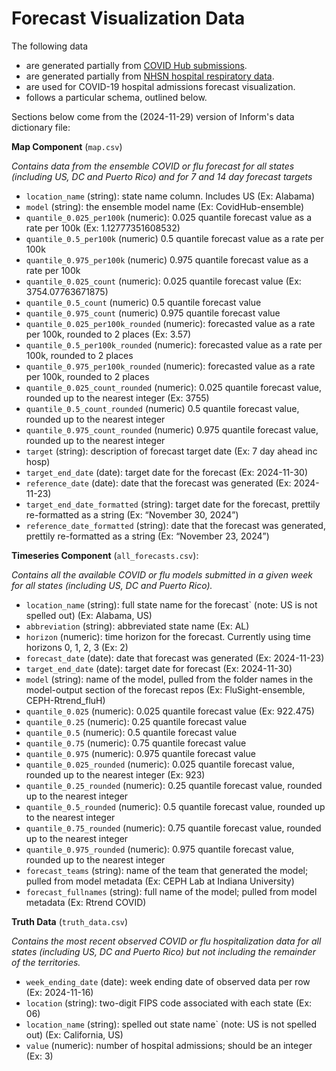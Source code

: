 # Forecast Visualization Data

The following data

* are generated partially from [COVID Hub submissions](https://github.com/CDCgov/covid19-forecast-hub/tree/fc5fbf60d1212368dc5197c32e06b043e751c086/model-output).
* are generated partially from [NHSN hospital respiratory data](https://www.cdc.gov/nhsn/psc/hospital-respiratory-reporting.html).
* are used for COVID-19 hospital admissions forecast visualization.
* follows a particular schema, outlined below.

Sections below come from the (2024-11-29) version of Inform's data dictionary file:

__Map Component__ (`map.csv`)

_Contains data from the ensemble COVID or flu forecast for all states (including US, DC and Puerto Rico) and for 7 and 14 day forecast targets_


* `location_name` (string): state name column. Includes US (Ex: Alabama)
* `model` (string): the ensemble model name (Ex: CovidHub-ensemble)
* `quantile_0.025_per100k` (numeric): 0.025 quantile forecast value as a rate per 100k (Ex: 1.12777351608532)
* `quantile_0.5_per100k` (numeric) 0.5 quantile forecast value as a rate per 100k
* `quantile_0.975_per100k` (numeric) 0.975 quantile forecast value as a rate per 100k
* `quantile_0.025_count` (numeric): 0.025 quantile forecast value (Ex: 3754.07763671875)
* `quantile_0.5_count` (numeric) 0.5 quantile forecast value
* `quantile_0.975_count` (numeric) 0.975 quantile forecast value
* `quantile_0.025_per100k_rounded` (numeric): forecasted value as a rate per 100k, rounded to 2 places (Ex: 3.57)
* `quantile_0.5_per100k_rounded` (numeric): forecasted value as a rate per 100k, rounded to 2 places
* `quantile_0.975_per100k_rounded` (numeric): forecasted value as a rate per 100k, rounded to 2 places
* `quantile_0.025_count_rounded` (numeric): 0.025 quantile forecast value, rounded up to the nearest integer (Ex: 3755)
* `quantile_0.5_count_rounded` (numeric) 0.5 quantile forecast value, rounded up to the nearest integer
* `quantile_0.975_count_rounded` (numeric) 0.975 quantile forecast value, rounded up to the nearest integer
* `target` (string): description of forecast target date (Ex: 7 day ahead inc hosp)
* `target_end_date` (date): target date for the forecast (Ex: 2024-11-30)
* `reference_date` (date): date that the forecast was generated (Ex: 2024-11-23)
* `target_end_date_formatted` (string): target date for the forecast, prettily re-formatted as a string (Ex: “November 30, 2024”)
* `reference_date_formatted` (string): date that the forecast was generated, prettily re-formatted as a string (Ex: “November 23, 2024”)

__Timeseries Component__ (`all_forecasts.csv`):

_Contains all the available COVID or flu models submitted in a given week for all states (including US, DC and Puerto Rico)._

* `location_name` (string): full state name for the forecast` (note: US is not spelled out) (Ex: Alabama, US)
* `abbreviation` (string): abbreviated state name (Ex: AL)
* `horizon` (numeric): time horizon for the forecast. Currently using time horizons 0, 1, 2, 3 (Ex: 2)
* `forecast_date` (date): date that forecast was generated (Ex: 2024-11-23)
* `target_end_date` (date): target date for forecast (Ex: 2024-11-30)
* `model` (string): name of the model, pulled from the folder names in the model-output section of the forecast repos (Ex: FluSight-ensemble, CEPH-Rtrend_fluH)
* `quantile_0.025` (numeric): 0.025 quantile forecast value (Ex: 922.475)
* `quantile_0.25` (numeric): 0.25 quantile forecast value
* `quantile_0.5` (numeric): 0.5 quantile forecast value
* `quantile_0.75` (numeric): 0.75 quantile forecast value
* `quantile_0.975` (numeric): 0.975 quantile forecast value
* `quantile_0.025_rounded` (numeric): 0.025 quantile forecast value, rounded up to the nearest integer (Ex: 923)
* `quantile_0.25_rounded` (numeric): 0.25 quantile forecast value, rounded up to the nearest integer
* `quantile_0.5_rounded` (numeric): 0.5 quantile forecast value, rounded up to the nearest integer
* `quantile_0.75_rounded` (numeric): 0.75 quantile forecast value, rounded up to the nearest integer
* `quantile_0.975_rounded` (numeric): 0.975 quantile forecast value, rounded up to the nearest integer
* `forecast_teams` (string): name of the team that generated the model; pulled from model metadata (Ex: CEPH Lab at Indiana University)
* `forecast_fullnames` (string): full name of the model; pulled from model metadata (Ex: Rtrend COVID)

__Truth Data__ (`truth_data.csv`)

_Contains the most recent observed COVID or flu hospitalization data for all states (including US, DC and Puerto Rico) but not including the remainder of the territories._


* `week_ending_date` (date): week ending date of observed data per row (Ex: 2024-11-16)
* `location` (string): two-digit FIPS code associated with each state (Ex: 06)
* `location_name` (string): spelled out state name` (note: US is not spelled out) (Ex: California, US)
* `value` (numeric): number of hospital admissions; should be an integer (Ex: 3)
